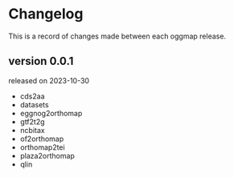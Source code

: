 # Changelog

This is a record of changes made between each oggmap release.

## version 0.0.1

released on 2023-10-30

- cds2aa
- datasets
- eggnog2orthomap
- gtf2t2g
- ncbitax
- of2orthomap
- orthomap2tei
- plaza2orthomap
- qlin

